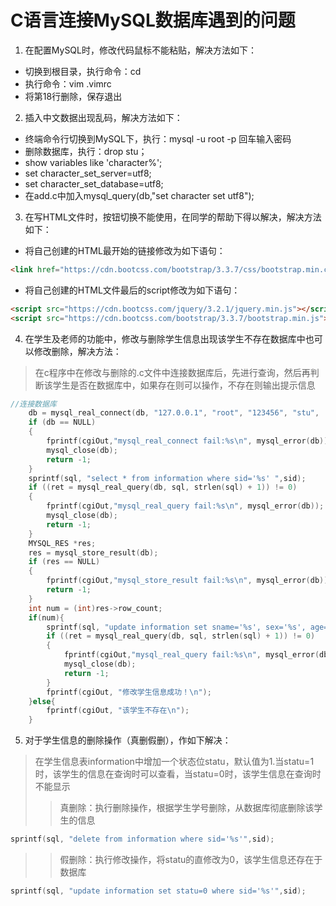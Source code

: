 # C语言连接MySQL数据库遇到的问题
1. 在配置MySQL时，修改代码鼠标不能粘贴，解决方法如下：  
  * 切换到根目录，执行命令：cd
  * 执行命令：vim .vimrc
  * 将第18行删除，保存退出    
2. 插入中文数据出现乱码，解决方法如下：
  * 终端命令行切换到MySQL下，执行：mysql -u root -p 回车输入密码
  * 删除数据库，执行：drop stu；
  * show variables like 'character%';
  * set character_set_server=utf8;
  * set character_set_database=utf8;
  * 在add.c中加入mysql_query(db,"set character set utf8");
3. 在写HTML文件时，按钮切换不能使用，在同学的帮助下得以解决，解决方法如下：
  * 将自己创建的HTML最开始的链接修改为如下语句：
```html
<link href="https://cdn.bootcss.com/bootstrap/3.3.7/css/bootstrap.min.css" rel="stylesheet">
```
  * 将自己创建的HTML文件最后的script修改为如下语句：
```html
<script src="https://cdn.bootcss.com/jquery/3.2.1/jquery.min.js"></script>
<script src="https://cdn.bootcss.com/bootstrap/3.3.7/bootstrap.min.js"></script>
```
4. 在学生及老师的功能中，修改与删除学生信息出现该学生不存在数据库中也可以修改删除，解决方法：
> 在c程序中在修改与删除的.c文件中连接数据库后，先进行查询，然后再判断该学生是否在数据库中，如果存在则可以操作，不存在则输出提示信息
```c
//连接数据库
	db = mysql_real_connect(db, "127.0.0.1", "root", "123456", "stu",  3306, NULL, 0);
	if (db == NULL)
	{
		fprintf(cgiOut,"mysql_real_connect fail:%s\n", mysql_error(db));
		mysql_close(db);
		return -1;
	}
	sprintf(sql, "select * from information where sid='%s' ",sid);
	if ((ret = mysql_real_query(db, sql, strlen(sql) + 1)) != 0)
	{
		fprintf(cgiOut,"mysql_real_query fail:%s\n", mysql_error(db));
		mysql_close(db);
		return -1;
	}
	MYSQL_RES *res;
	res = mysql_store_result(db);
	if (res == NULL)
	{
		fprintf(cgiOut,"mysql_store_result fail:%s\n", mysql_error(db));
		return -1;
	}
	int num = (int)res->row_count;
	if(num){
		sprintf(sql, "update information set sname='%s', sex='%s', age= %d, scid='%s' where sid = '%s'",sname, sex, atoi(age), scid, sid);
		if ((ret = mysql_real_query(db, sql, strlen(sql) + 1)) != 0)
		{
			fprintf(cgiOut,"mysql_real_query fail:%s\n", mysql_error(db));
			mysql_close(db);
			return -1;
		}
		fprintf(cgiOut, "修改学生信息成功！\n");
	}else{
		fprintf(cgiOut, "该学生不存在\n");
	}
```
5. 对于学生信息的删除操作（真删假删），作如下解决：
> 在学生信息表information中增加一个状态位statu，默认值为1.当statu=1时，该学生的信息在查询时可以查看，当statu=0时，该学生信息在查询时不能显示
>> 真删除：执行删除操作，根据学生学号删除，从数据库彻底删除该学生的信息
```c
sprintf(sql, "delete from information where sid='%s'",sid);
```
>> 假删除：执行修改操作，将statu的直修改为0，该学生信息还存在于数据库
```c
sprintf(sql, "update information set statu=0 where sid='%s'",sid);
```
